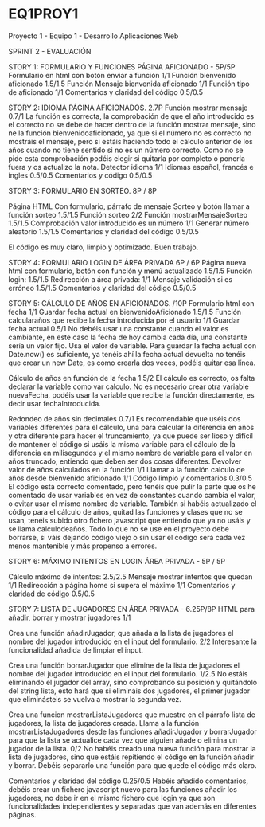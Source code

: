 # EQ1PROY1
Proyecto 1 - Equipo 1 - Desarrollo Aplicaciones Web


SPRINT 2 - EVALUACIÓN

STORY 1: FORMULARIO Y FUNCIONES PÁGINA AFICIONADO - 5P/5P 
Formulario en html con botón enviar a función 1/1 
Función bienvenido aficionado 1.5/1.5 
Función Mensaje bienvenida aficionado 1/1 
Función tipo de aficionado 1/1 
Comentarios y claridad del código 0.5/0.5

STORY 2: IDIOMA PÁGINA AFICIONADOS. 2.7P 
Función mostrar mensaje 0.7/1
La función es correcta, la comprobación de que el año introducido es el correcto no se debe de hacer dentro de la función mostrar mensaje, sino ne la función bienvenidoaficionado, ya que si el número no es correcto no mostráis el mensaje, pero si estáis haciendo todo el cálculo anterior de los años cuando no tiene sentido si no es un número correcto. Como no se pide esta comprobación podéis elegir si quitarla por completo o ponerla fuera y os actualizo la nota.
Detector idioma 1/1
Idiomas español, francés e ingles 0.5/0.5
Comentarios y código 0.5/0.5

STORY 3: FORMULARIO EN SORTEO. 8P / 8P

Página HTML Con formulario, párrafo de mensaje Sorteo y botón llamar a función sorteo 1.5/1.5 
Función sorteo 2/2 
Función mostrarMensajeSorteo 1.5/1.5 
Comprobación valor introducido es un número 1/1 
Generar número aleatorio 1.5/1.5 
Comentarios y claridad del código 0.5/0.5

El código es muy claro, limpio y optimizado. Buen trabajo.


STORY 4: FORMULARIO LOGIN DE ÁREA PRIVADA 6P / 6P 
Página nueva html con formulario, botón con función y menú actualizado 1.5/1.5 
Función login: 1.5/1.5 
Redirección a área privada: 1/1 
Mensaje validación si es erróneo 1.5/1.5 
Comentarios y claridad del código 0.5/0.5

STORY 5: CÁLCULO DE AÑOS EN AFICIONADOS. /10P 
Formulario html con fecha 1/1
Guardar fecha actual en bienvenidoAficionado 1.5/1.5
Función calcularaños que recibe la fecha introducida por el usuario 1/1
Guardar fecha actual 0.5/1
No debéis usar una constante cuando el valor es cambiante, en este caso la fecha de hoy cambia cada día, una constante sería un valor fijo. Usa el valor de variable.
Para guardar la fecha actual con Date.now() es suficiente, ya tenéis ahí la fecha actual devuelta no tenéis que crear un new Date, es como crearla dos veces, podéis quitar esa línea.

Cálculo de años en función de la fecha 1.5/2
El cálculo es correcto, os falta declarar la variable como var calculo. No es necesario crear otra variable nuevaFecha, podéis usar la variable que recibe la función directamente, es decir usar fechaIntroducida.


Redondeo de años sin decimales 0.7/1
Es recomendable que uséis dos variables diferentes para el cálculo, una para calcular la diferencia en años y otra diferente para hacer el truncamiento, ya que puede ser lioso y difícil de mantener el código si usáis la misma variable para el cálculo de la diferencia en milisegundos y el mismo nombre de variable para el valor en años truncado, entiendo que deben ser dos cosas diferentes.
Devolver valor de años calculados en la función 1/1
Llamar a la función calculo de años desde bienvenido aficionado 1/1
Código limpio y comentarios 0.3/0.5
El código está correcto comentado, pero tenéis que pulir la parte que os he comentado de usar variables en vez de constantes cuando cambia el valor, o evitar usar el mismo nombre de variable. También si habéis actualizado el código para el cálculo de años, quitad las funciones y clases que no se usan, tenéis subido otro fichero javascript que entiendo que ya no usáis y se llama calculodeaños. Todo lo que no se use en el proyecto debe borrarse, si váis dejando código viejo o sin usar el código será cada vez menos mantenible y más propenso a errores.



STORY 6: MÁXIMO INTENTOS EN LOGIN ÁREA PRIVADA - 5P / 5P

Cálculo máximo de intentos: 2.5/2.5 Mensaje mostrar intentos que quedan 1/1 Redirección a página home si supera el máximo 1/1 Comentarios y claridad de código 0.5/0.5

STORY 7: LISTA DE JUGADORES EN ÁREA PRIVADA - 6.25P/8P 
HTML para añadir, borrar y mostrar jugadores 1/1

Crea una función añadirJugador, que añada a la lista de jugadores el nombre del jugador introducido en el input del formulario. 2/2
Interesante la funcionalidad añadida de limpiar el input.


Crea una función borrarJugador que elimine de la lista de jugadores el nombre del jugador introducido en el input del formulario. 1/2.5
No estáis eliminando el jugador del array, sino comprobando su posición y quitándolo del string lista, esto hará que si elimináis dos jugadores, el primer jugador que eliminásteis se vuelva a mostrar la segunda vez.


Crea una funcion mostrarListaJugadores que muestre en el párrafo lista de jugadores, la lista de jugadores creada. Llama a la función mostrarListaJugadores desde las funciones añadirJugador y borrarJugador para que la lista se actualice cada vez que alguien añade o elimina un jugador de la lista.  0/2
No habéis creado una nueva función para mostrar la lista de jugadores, sino que estáis repitiendo el código en la función añadir y borrar. Debéis separarlo una función para que quede el código más claro.

Comentarios y claridad del código 0.25/0.5
Habéis añadido comentarios, debéis crear un fichero javascript nuevo para las funciones añadir los jugadores, no debe ir en el mismo fichero que login ya que son funcionalidades independientes y separadas que van además en diferentes páginas.

